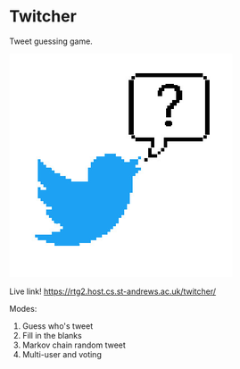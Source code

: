 # Twitcher
Tweet guessing game.

![alt text](https://github.com/RyanGibb/twitcher/blob/master/static/alternate.jpg)

Live link! https://rtg2.host.cs.st-andrews.ac.uk/twitcher/

Modes:
  1. Guess who's tweet
  2. Fill in the blanks
  3. Markov chain random tweet
  4. Multi-user and voting

<!---
## WebSocket Protocol
### Request
{
  request: userinfo,
  handle: ...
}
{
  request: blank,
  handle: ...
}
### Response
{
  response: userinfo,
  user: {
    handle: ...,
    follower_count: ...,
    tweet_count: ...,
    profile_pic_url: ...,
    recent_tweets: [
      {
        body: ...,
        timestamp: ..
      },
      {
        body: ...,
        timestamp: ..
      },
      ...
    ]
   }
}
{
  response: blank,
  handle: ...,
  recent_tweets: [
    {
      body: ...,
      word: ...,
      timestamp: ...,
      possibilities: {
        synonyms: [...],
        antonyms: [...]
    },
    ...
  }
}
{
  response: error,
  human_readable_error: ...,
  error: ...
}
-->
